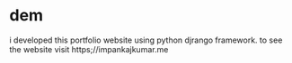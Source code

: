 # dem
i developed this portfolio website using python djrango framework. to see the website visit https;//impankajkumar.me
